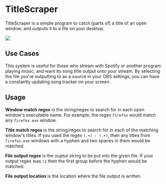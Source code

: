 # TitleScraper

TitleScraper is a simple program to catch \[parts of\] a title of an open window, and outputs it to a file on your desktop.

![](https://voxelfox.co.uk/static/images/titlescraper/main.png)

## Use Cases

This system is useful for those who stream with Spotify or another program playing music, and want its song title output onto your stream. By selecting the file you're outputting to as a source in your OBS settings, you can have a constantly updating song tracker on your screen.

## Usage

**Window match regex** is the string/regex to search for in each open window's executable name. For example, the regex `firefox` would match any `firefox.exe` window.

**Title match regex** is the string/regex to search for in each of the matching window's titles. If you used the regex `(.+) - (.+)`, then any titles from `firefox.exe` windows with a hyphen and two spaces in them would be matched.

**File output regex** is the ouptut string to be put into the given file. If your output regex was `\1` then the first group before the hyphen would be matched.

**File output location** is the location where the file output is written.
